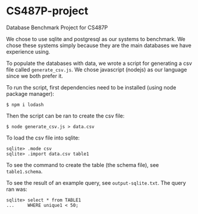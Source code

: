 # CS487P-project
Database Benchmark Project for CS487P

We chose to use sqlite and postgresql as our systems to benchmark. We chose these systems simply because they are the main databases we have experience using.

To populate the databases with data, we wrote a script for generating a csv file called `generate_csv.js`. We chose javascript (nodejs) as our language since we both prefer it.

To run the script, first dependencies need to be installed (using node package manager):

```
$ npm i lodash
```

Then the script can be ran to create the csv file:

```
$ node generate_csv.js > data.csv
```

To load the csv file into sqlite:

```
sqlite> .mode csv
sqlite> .import data.csv table1
```

To see the command to create the table (the schema file), see `table1.schema`.

To see the result of an example query, see `output-sqlite.txt`. The query ran was:

```
sqlite> select * from TABLE1
...     WHERE unique1 < 50;
```
